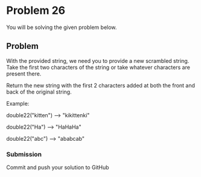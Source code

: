# Problem 26

You will be solving the given problem below.

## Problem

With the provided string, we need you to provide a new scrambled string.
Take the first two characters of the string or take whatever characters are present there.

Return the new string with the first 2 characters added at both the front and back of the original string.

Example:

double22("kitten") --> "kikittenki"

double22("Ha") --> "HaHaHa"

double22("abc") --> "ababcab"

### Submission

Commit and push your solution to GitHub

